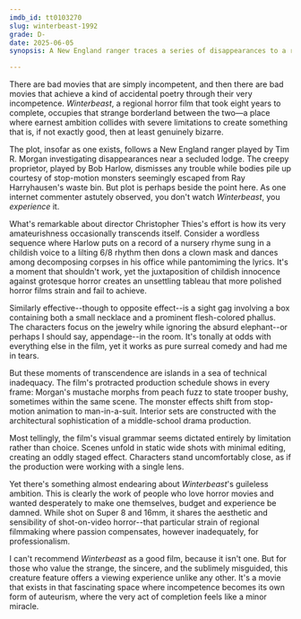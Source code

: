 ```yaml
---
imdb_id: tt0103270
slug: winterbeast-1992
grade: D-
date: 2025-06-05
synopsis: A New England ranger traces a series of disappearances to a remote lodge and its creepy owner, uncovering what may be an ancient curse.

---
```


There are bad movies that are simply incompetent, and then there are bad movies that achieve a kind of accidental poetry through their very incompetence. _Winterbeast_, a regional horror film that took eight years to complete, occupies that strange borderland between the two—a place where earnest ambition collides with severe limitations to create something that is, if not exactly good, then at least genuinely bizarre.

The plot, insofar as one exists, follows a New England ranger played by Tim R. Morgan investigating disappearances near a secluded lodge. The creepy proprietor, played by Bob Harlow, dismisses any trouble while bodies pile up courtesy of stop-motion monsters seemingly escaped from Ray Harryhausen's waste bin. But plot is perhaps beside the point here. As one internet commenter astutely observed, you don't watch _Winterbeast_, you _experience_ it. 

What's remarkable about director Christopher Thies's effort is how its very amateurishness occasionally transcends itself. Consider a wordless sequence where Harlow puts on a record of a nursery rhyme sung in a childish voice to a lilting 6/8 rhythm then dons a clown mask and dances among decomposing corpses in his office while pantomiming the lyrics. It's a moment that shouldn't work, yet the juxtaposition of childish innocence against grotesque horror creates an unsettling tableau that more polished horror films strain and fail to achieve.

Similarly effective--though to opposite effect--is a sight gag involving a box containing both a small necklace and a prominent flesh-colored phallus. The characters focus on the jewelry while ignoring the absurd elephant--or perhaps I should say, appendage--in the room. It's tonally at odds with everything else in the film, yet it works as pure surreal comedy and had me in tears.

But these moments of transcendence are islands in a sea of technical inadequacy. The film's protracted production schedule shows in every frame: Morgan's mustache morphs from peach fuzz to state trooper bushy, sometimes within the same scene. The monster effects shift from stop-motion animation to man-in-a-suit. Interior sets are constructed with the architectural sophistication of a middle-school drama production.

Most tellingly, the film's visual grammar seems dictated entirely by limitation rather than choice. Scenes unfold in static wide shots with minimal editing, creating an oddly staged effect. Characters stand uncomfortably close, as if the production were working with a single lens.

Yet there's something almost endearing about _Winterbeast_'s guileless ambition. This is clearly the work of people who love horror movies and wanted desperately to make one themselves, budget and experience be damned. While shot on Super 8 and 16mm, it shares the aesthetic and sensibility of shot-on-video horror--that particular strain of regional filmmaking where passion compensates, however inadequately, for professionalism.

I can't recommend _Winterbeast_ as a good film, because it isn't one. But for those who value the strange, the sincere, and the sublimely misguided, this creature feature offers a viewing experience unlike any other. It's a movie that exists in that fascinating space where incompetence becomes its own form of auteurism, where the very act of completion feels like a minor miracle.

